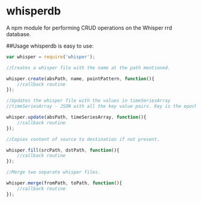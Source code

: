 # whisperdb
A npm module for performing CRUD operations on the Whisper rrd database.

##Usage 
whisperdb is easy to use:

```js
var whisper = require('whisper');

//Creates a whisper file with the name at the path mentioned.

whisper.create(absPath, name, pointPattern, function(){
	//callback routine
});

//Updates the whisper file with the values in timeSeriesArray
//timeSeriesArray - JSON with all the key value pairs. Key is the epoch time, value is the corresponding value to be updated in whisper file.	

whisper.update(absPath, timeSeriesArray, function(){
	//callback routine
});

//Copies content of source to destination if not present.

whisper.fill(srcPath, dstPath, function(){
	//callback routine
});

//Merge two separate whisper files.

whisper.merge(fromPath, toPath, function(){
	//callback routine
});
```